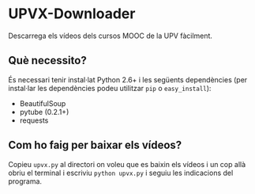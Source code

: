 UPVX-Downloader
===============

Descarrega els vídeos dels cursos MOOC de la UPV fàcilment.
## Què necessito?

És necessari tenir instal·lat Python 2.6+ i les següents dependències (per instal·lar les dependències podeu utilitzar `pip` o `easy_install`):

* BeautifulSoup
* pytube (0.2.1+)
* requests
## Com ho faig per baixar els vídeos?

Copieu `upvx.py` al directori on voleu que es baixin els vídeos i un cop allà obriu el terminal i escriviu `python upvx.py` i seguiu les indicacions del programa.